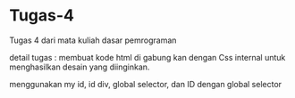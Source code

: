 # Tugas-4
Tugas 4 dari mata kuliah dasar pemrograman

detail tugas :
membuat kode html di gabung kan dengan Css internal untuk menghasilkan desain yang diinginkan.

menggunakan my id, id div, global selector, dan ID dengan global selector
